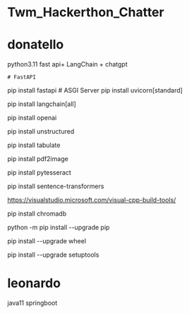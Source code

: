 # Twm_Hackerthon_Chatter

# donatello
python3.11 fast api+ LangChain + chatgpt

	# FastAPI
pip install fastapi
	# ASGI Server
pip install uvicorn[standard] 

pip install langchain[all]

pip install openai

pip install unstructured

pip install tabulate

pip install pdf2image

pip install pytesseract

pip install sentence-transformers

https://visualstudio.microsoft.com/visual-cpp-build-tools/

pip install chromadb


python -m pip install --upgrade pip

pip install --upgrade wheel

pip install --upgrade setuptools

# leonardo
java11 springboot 
